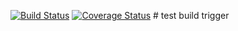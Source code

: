 [![Build Status](https://app.travis-ci.com/aayush226/swe1-app.svg?branch=main)](https://app.travis-ci.com/aayush226/swe1-app)
[![Coverage Status](https://coveralls.io/repos/github/aayush226/swe1-app/badge.svg?branch=main)](https://coveralls.io/github/aayush226/swe1-app?branch=main)
#   t e s t   b u i l d   t r i g g e r  
 
